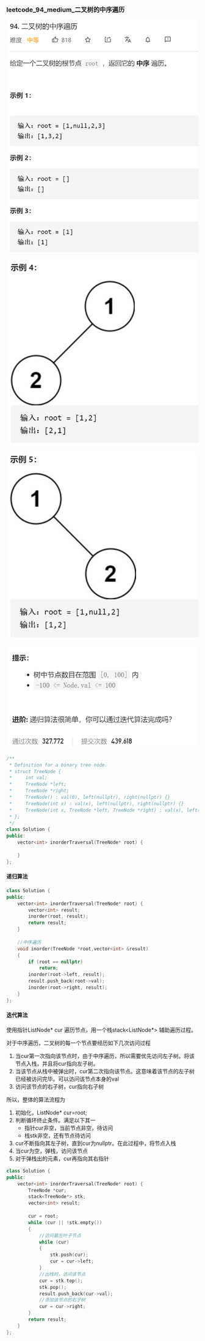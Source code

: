 ### leetcode_94_medium_二叉树的中序遍历

![image-20210111144031978](leetcode_94_medium_%E4%BA%8C%E5%8F%89%E6%A0%91%E7%9A%84%E4%B8%AD%E5%BA%8F%E9%81%8D%E5%8E%86.assets/image-20210111144031978.png)

![image-20210111144102362](leetcode_94_medium_%E4%BA%8C%E5%8F%89%E6%A0%91%E7%9A%84%E4%B8%AD%E5%BA%8F%E9%81%8D%E5%8E%86.assets/image-20210111144102362.png)

![image-20210111144121534](leetcode_94_medium_%E4%BA%8C%E5%8F%89%E6%A0%91%E7%9A%84%E4%B8%AD%E5%BA%8F%E9%81%8D%E5%8E%86.assets/image-20210111144121534.png)

![image-20210111144148526](leetcode_94_medium_%E4%BA%8C%E5%8F%89%E6%A0%91%E7%9A%84%E4%B8%AD%E5%BA%8F%E9%81%8D%E5%8E%86.assets/image-20210111144148526.png)

```c++
/**
 * Definition for a binary tree node.
 * struct TreeNode {
 *     int val;
 *     TreeNode *left;
 *     TreeNode *right;
 *     TreeNode() : val(0), left(nullptr), right(nullptr) {}
 *     TreeNode(int x) : val(x), left(nullptr), right(nullptr) {}
 *     TreeNode(int x, TreeNode *left, TreeNode *right) : val(x), left(left), right(right) {}
 * };
 */
class Solution {
public:
    vector<int> inorderTraversal(TreeNode* root) {
        
    }
};
```

#### 递归算法

```c++
class Solution {
public:
	vector<int> inorderTraversal(TreeNode* root) {
		vector<int> result;
		inorder(root, result);
		return result;
	}

	//中序遍历
	void inorder(TreeNode *root,vector<int> &result)
	{
		if (root == nullptr)
			return;
		inorder(root->left, result);
		result.push_back(root->val);
		inorder(root->right, result);
	}
};
```

#### 迭代算法

使用指针ListNode* cur 遍历节点，用一个栈stack<ListNode*> 辅助遍历过程。

对于中序遍历，二叉树的每一个节点要经历如下几次访问过程

1. 当cur第一次指向该节点时，由于中序遍历，所以需要优先访问左子树。将该节点入栈，并且将cur指向左子树。
2. 当该节点从栈中被弹出时，cur第二次指向该节点。这意味着该节点的左子树已经被访问完毕。可以访问该节点本身的val
3. 访问该节点的右子树，cur指向右子树

所以，整体的算法流程为

1. 初始化，ListNode* cur=root; 
2. 判断循环终止条件。满足以下其一
   - 指针cur非空，当前节点非空，待访问
   - 栈stk非空，还有节点待访问
3. cur不断指向其左子树，直到cur为nullptr。在此过程中，将节点入栈
4. 当cur为空，弹栈，访问该节点
5. 对于弹栈出的元素，cur再指向其右指针

```c++
class Solution {
public:
	vector<int> inorderTraversal(TreeNode* root) {
		TreeNode *cur;
		stack<TreeNode*> stk;
		vector<int> result;

		cur = root;
		while (cur || !stk.empty())
		{
			//访问最左叶子节点
			while (cur)
			{
				stk.push(cur);
				cur = cur->left;
			}
			//出栈时，访问该节点
			cur = stk.top();
			stk.pop();
			result.push_back(cur->val);
			//添加该节点的右子树
			cur = cur->right;
		}
		return result;
	}
};
```

